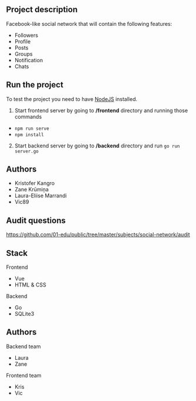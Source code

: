 ## Project description
Facebook-like social network that will contain the following features:
- Followers
- Profile
- Posts
- Groups
- Notification
- Chats

## Run the project
To test the project you need to have [NodeJS](https://nodejs.org/en/) installed.
1. Start frontend server by going to **/frontend** directory and running those commands
-  `npm run serve`
-  `npm install`
2. Start backend server by going to **/backend** directory and run `go run server.go`

## Authors 
- Kristofer Kangro
- Zane Krūmiņa
- Laura-Eliise Marrandi
- Vic89




## Audit questions
https://github.com/01-edu/public/tree/master/subjects/social-network/audit



## Stack
Frontend
- Vue
- HTML & CSS

Backend
- Go
- SQLite3

## Authors
Backend team
- Laura
- Zane

Frontend team
- Kris
- Vic